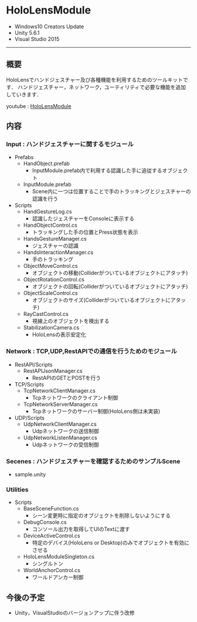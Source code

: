# HoloLensModule
- Windows10 Creators Update
- Unity 5.6.1
- Visual Studio 2015
----------
## 概要
HoloLensでハンドジェスチャー及び各種機能を利用するためのツールキットです．
ハンドジェスチャー，ネットワーク，ユーティリティで必要な機能を追加していきます．


youtube : [HoloLensModule](https://youtu.be/VPHf6SsW9BA)

## 内容
### Input : ハンドジェスチャーに関するモジュール
- Prefabs
    + HandObject.prefab
        * InputModule.prefab内で利用する認識した手に追従するオブジェクト
    + InputModule.prefab
        * Scene内に一つは位置することで手のトラッキングとジェスチャーの認識を行う
- Scripts
    + HandGestureLog.cs
        * 認識したジェスチャーをConsoleに表示する
    + HandObjectControl.cs
        * トラッキングした手の位置とPress状態を表示
    + HandsGestureManager.cs
        * ジェスチャーの認識
    + HandsInteractionManager.cs
        * 手のトラッキング
    + ObjectMoveControl.cs
        * オブジェクトの移動(Colliderがついているオブジェクトにアタッチ)
    + ObjectRotationControl.cs
        * オブジェクトの回転(Colliderがついているオブジェクトにアタッチ)
    + ObjectScaleControl.cs
        * オブジェクトのサイズ(Colliderがついているオブジェクトにアタッチ)
    + RayCastControl.cs
        * 視線上のオブジェクトを検出する
    + StabilizationCamera.cs
        * HoloLensの表示安定化
### Network : TCP,UDP,RestAPIでの通信を行うためのモジュール
- RestAPI/Scripts
    + RestAPIJsonManager.cs
        * RestAPIのGETとPOSTを行う
- TCP/Scripts
    + TcpNetworkClientManager.cs
        * Tcpネットワークのクライアント制御
    + TcpNetworkServerManager.cs
        * Tcpネットワークのサーバー制御(HoloLens側は未実装)
- UDP/Scripts
    + UdpNetworkClientManager.cs
        * Udpネットワークの送信制御
    + UdpNetworkListenManager.cs
        * Udpネットワークの受信制御
### Secenes : ハンドジェスチャーを確認するためのサンプルScene
- sample.unity
### Utilities
- Scripts
    + BaseSceneFunction.cs
        * シーン変更時に指定のオブジェクトを削除しないようにする
    + DebugConsole.cs
        * コンソール出力を取得してUIのTextに渡す
    + DeviceActiveControl.cs
        * 特定のデバイス(HoloLens or Desktop)のみでオブジェクトを有効にさせる
    + HoloLensModuleSingleton.cs
        * シングルトン
    + WorldAnchorControl.cs
        * ワールドアンカー制御

## 今後の予定
- Unity，VisualStudioのバージョンアップに伴う改修
